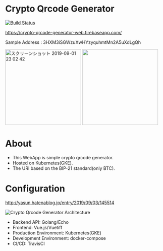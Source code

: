 # Crypto Qrcode Generator

[![Build Status](https://secure.travis-ci.org/yassun/crypto-qrcode-generator.png?branch=master)](http://travis-ci.org/yassun/crypto-qrcode-generator)

https://crypto-qrcode-generator-web.firebaseapp.com/

Sample Address : 3HXM3iSGWzuXwHYzyquhmtMn2A5uXdLgQh

<img width="240" alt="スクリーンショット 2019-09-01 23 02 42" src="https://user-images.githubusercontent.com/2255617/64077588-d6e2cc00-cd0c-11e9-9572-d02a8d3b1c7f.png"> <img width="240" src="https://user-images.githubusercontent.com/2255617/64077835-0bf01e00-cd0f-11e9-8d08-c4676a17df94.png">

# About
- This WebApp is simple crypto qrcode generator. 
- Hosted on Kubernetes(GKE). 
- The URI based on the BIP-21 standard(only BTC).

# Configuration

http://yasun.hatenablog.jp/entry/2019/09/03/145514

![Crypto Qrcode Generator Architecture](https://user-images.githubusercontent.com/2255617/64079033-5c6e7800-cd1d-11e9-84d8-fbd264d600ac.png)

- Backend API: Golang/Echo
- Frontend: Vue.js/Vuetiff
- Production Environment: Kubernetes(GKE)
- Development Environment: docker-compose
- CI/CD: TravisCI
